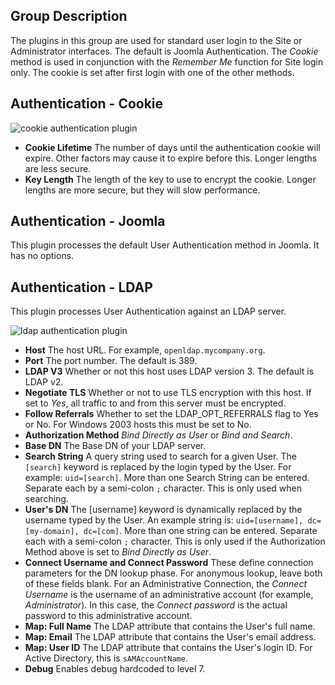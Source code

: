 <!-- Filename: Chunk4x:Extensions_Plugin_Manager_Edit_Authentication_Group / Display title: Authentication Group -->

## Group Description

The plugins in this group are used for standard user login to the Site or Administrator interfaces. The default is Joomla Authentication. The *Cookie* method is used in conjunction with the *Remember Me* function for Site login only. The cookie is set after first login with one of the other methods.

## Authentication - Cookie

![cookie authentication plugin](../../../en/images/plugins/plugin-group-authentication-cookie.png)

- **Cookie Lifetime** The number of days until the authentication cookie will expire. Other factors may cause it to expire before this. Longer lengths are less secure.
- **Key Length** The length of the key to use to encrypt the cookie. Longer lengths are more secure, but they will slow performance.

## Authentication - Joomla

This plugin processes the default User Authentication method in Joomla. It has no options.

## Authentication - LDAP

This plugin processes User Authentication against an LDAP server.

![ldap authentication plugin](../../../en/images/plugins/plugin-group-authentication-ldap.png)

- **Host** The host URL. For example, `openldap.mycompany.org`.
- **Port** The port number. The default is 389.
- **LDAP V3** Whether or not this host uses LDAP version 3. The default is LDAP v2.
- **Negotiate TLS** Whether or not to use TLS encryption with this host. If set to *Yes*, all traffic to and from this server must be encrypted.
- **Follow Referrals** Whether to set the LDAP_OPT_REFERRALS flag to Yes or No. For Windows 2003 hosts this must be set to No.
- **Authorization Method** *Bind Directly as User* or *Bind and Search*.
- **Base DN** The Base DN of your LDAP server.
- **Search String** A query string used to search for a given User. The `[search]` keyword is replaced by the login typed by the User. For example: `uid=[search]`. More than one Search String can be entered. Separate each by a semi-colon `;` character. This is only used when searching.
- **User's DN** The [username] keyword is dynamically replaced by the username typed by the User. An example string is: `uid=[username], dc=[my-domain], dc=[com]`. More than one string can be entered. Separate each with a semi-colon `;` character. This is only used if the Authorization Method above is set to *Bind Directly as User*.
- **Connect Username and Connect Password** These define connection parameters for the DN lookup phase. For anonymous lookup, leave both of these fields blank. For an Administrative Connection, the *Connect Username* is the username of an administrative account (for example, *Administrator*). In this case, the *Connect password* is the actual password to this administrative account.
- **Map: Full Name** The LDAP attribute that contains the User's full name.
- **Map: Email** The LDAP attribute that contains the User's email address.
- **Map: User ID** The LDAP attribute that contains the User's login ID. For Active Directory, this is `sAMAccountName`.
- **Debug** Enables debug hardcoded to level 7.
